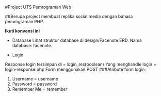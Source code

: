 #Project UTS Pemrograman Web

##Berupa project membuat replika social media dengan bahasa pemrograman PHP.

**Ikuti konvensi ini**
* Database
Lihat struktur database di design/Facenote ERD.
Nama database: facenote.

* Login

Response login tersimpan di = login_res(boolean)
Yang menghandle login = login-response.php
Form menggunakan POST
###Atribute form login:
1. Username = username
2. Password = password
3. Remember Me = remember
